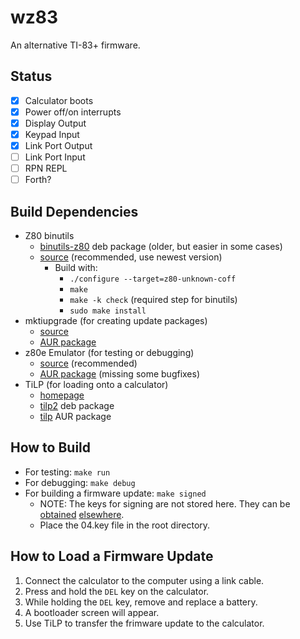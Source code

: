 # wz83

An alternative TI-83+ firmware.

## Status
* [x] Calculator boots
* [x] Power off/on interrupts
* [x] Display Output
* [x] Keypad Input
* [x] Link Port Output
* [ ] Link Port Input
* [ ] RPN REPL
* [ ] Forth?

## Build Dependencies
* Z80 binutils
  * [binutils-z80](https://packages.debian.org/stretch/binutils-z80) deb package (older, but easier in some cases)
  * [source](https://ftp.gnu.org/gnu/binutils/) (recommended, use newest version)
    * Build with:
      * `./configure --target=z80-unknown-coff`
      * `make`
      * `make -k check` (required step for binutils)
      * `sudo make install`
* mktiupgrade (for creating update packages)
  * [source](https://github.com/KnightOS/mktiupgrade)
  * [AUR package](https://aur.archlinux.org/packages/mktiupgrade/)
* z80e Emulator (for testing or debugging)
  * [source](https://github.com/KnightOS/z80e) (recommended)
  * [AUR package](https://aur.archlinux.org/packages/z80e/) (missing some bugfixes)
* TiLP (for loading onto a calculator)
  * [homepage](http://lpg.ticalc.org/prj_tilp/)
  * [tilp2](https://packages.debian.org/stretch/tilp2) deb package
  * [tilp](https://aur.archlinux.org/packages/tilp/) AUR package

## How to Build
* For testing: `make run`
* For debugging: `make debug`
* For building a firmware update: `make signed`
  * NOTE: The keys for signing are not stored here. They can be [obtained](https://brandonw.net/calculators/keys/) [elsewhere](https://github.com/KnightOS/kernel/blob/master/keys/04.key).
  * Place the 04.key file in the root directory.

## How to Load a Firmware Update
1. Connect the calculator to the computer using a link cable.
2. Press and hold the `DEL` key on the calculator.
3. While holding the `DEL` key, remove and replace a battery.
4. A bootloader screen will appear.
5. Use TiLP to transfer the frimware update to the calculator.
